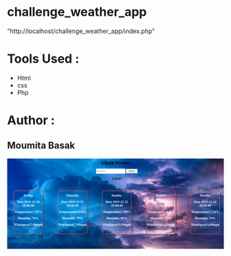 # challenge_weather_app
<url> "http://localhost/challenge_weather_app/index.php"
# Tools Used :
* Html 
* css
* Php 

# Author :
## Moumita Basak
<img src= "https://github.com/BasakMoumita16/challenge_weather_app/blob/master/Capture1.PNG">

